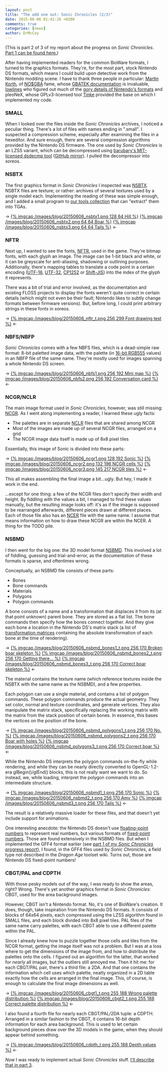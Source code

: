 ```yaml
---
layout: post
title: "The odd one out: Sonic Chronicles (2/3)"
date: 2015-06-06 01:42:26 +0200
comments: true
categories: [news]
author: DrMcCoy
---
```


(This is part 2 of 3 of my report about the progress on *Sonic Chronicles*. [Part 1 can be found here.](/blog/2015/06/05/the-odd-one-out-sonic-chronicles-1-slash-3/))

After having implemented readers for the common BioWare formats, I turned to the graphics formats. They're, for the most part, stock Nintendo DS formats, which means I could build upon detective work from the Nintendo modding scene. I have to thank three people in particular: [Martin Korth](http://problemkaputt.de/), of [NO$GBA](http://problemkaputt.de/gba.htm) fame, whose [GBATEK documentation](http://problemkaputt.de/gbatek.htm) is invaluable, [lowlines](http://llref.emutalk.net/) who figured out much of the [gory details of Nintendo's formats](http://llref.emutalk.net/docs/) and pleoNeX, whose GPLv3-licensed tool [Tinke](https://github.com/pleonex/tinke) provided the base on which I implemented my code.

### SMALL ###

When I looked over the files inside the *Sonic Chronicles* archives, I noticed a peculiar thing. There's a lot of files with names ending in ".small". I suspected a compression scheme, especially after examining the files in a hexeditor. And sure enough, there are several compression algorithms provided by the Nintendo DS firmware. The one used by *Sonic Chronicles* is an LZSS variant, which can be decompressed using [barubary's MIT-licensed dsdecmp tool](https://code.google.com/p/dsdecmp/) ([GitHub mirror](https://github.com/gravgun/dsdecmp)). I pulled the decompressor into xoreos.

### NSBTX ###

The first graphics format in *Sonic Chronicles* I inspected was [NSBTX](http://llref.emutalk.net/docs/?file=xml/btx0.xml#xml-doc). NSBTX files are texture; or rather: archives of several textures used by a single model each. Implementing the reading of these was simple enough, and I added a small program to [our tools collection](https://github.com/xoreos/xoreos-tools) that can "extract" them into TGAs.

-> [{% imgcap /images/blog/20150606_nsbtx1.png 128 64 Hill %}](/images/blog/20150606_nsbtx1.png) [{% imgcap /images/blog/20150606_nsbtx2.png 64 64 Boar %}](/images/blog/20150606_nsbtx2.png) [{% imgcap /images/blog/20150606_nsbtx3.png 64 64 Tails %}](/images/blog/20150606_nsbtx3.png) <-

### NFTR ###

Next up, I wanted to see the fonts, [NFTR](http://romxhack.esforos.com/fuentes-nftr-de-nds-t67), used in the game. They're bitmap fonts, with each glyph an image. The image can be 1-bit black and white, or it can be greyscale for anti-aliasing, shadowing or outlining purposes. Additionally, there's mapping tables to translate a code point in a certain encoding ([UTF-16](https://en.wikipedia.org/wiki/UTF-16), [UTF-32](https://en.wikipedia.org/wiki/UTF-32), [CP1252](https://en.wikipedia.org/wiki/Windows-1252) or [Shift-JIS](https://en.wikipedia.org/wiki/Shift_JIS)) into the index of the glyph it represents. 

There was a bit of trial and error involved, as the documentation and existing FLOSS projects to display the fonts weren't quite correct in certain details (which might not even be their fault; Nintendo likes to subtly change formats between firmware versions). But, before long, I could print arbitrary strings in these fonts in xoreos.

-> [{% imgcap /images/blog/20150606_nftr_t.png 256 299 Font drawing test %}](/images/blog/20150606_nftr.png) <-

### NBFS/NBFP ###

*Sonic Chronicles* comes with a few NBFS files, which is a dead-simple raw format: 8-bit paletted image data, with the palette (in [16-bit RGB555](https://en.wikipedia.org/wiki/High_color) values) in an NBFP file of the same name. They're mostly used for images spanning a whole Nintendo DS screen.

-> [{% imgcap /images/blog/20150606_nbfs1.png 256 192 Mini map %}](/images/blog/20150606_nbfs1.png) [{% imgcap /images/blog/20150606_nbfs2.png 256 192 Conversation card %}](/images/blog/20150606_nbfs2.png) <-

### NCGR/NCLR ###

The main image format used in *Sonic Chronicles*, however, was still missing: [NCGR](http://llref.emutalk.net/docs/?file=xml/ncgr.xml#xml-doc). As I went along implementing a reader, I learned these ugly facts:

- The palettes are in separate [NCLR](http://llref.emutalk.net/docs/?file=xml/nclr.xml#xml-doc) files that are shared among NCGR
- Most of the images are made up of several NCGR files, arranged on a grid
- The NCGR image data itself is made up of 8x8 pixel tiles

Essentially, this image of Sonic is divided into these parts:

-> [{% imgcap /images/blog/20150606_ncgr1.png 128 192 Sonic %}](/images/blog/20150606_ncgr1.png) [{% imgcap /images/blog/20150606_ncgr2.png 132 196 NCGR cells %}](/images/blog/20150606_ncgr2.png) [{% imgcap /images/blog/20150606_ncgr3.png 145 217 NCGR tiles %}](/images/blog/20150606_ncgr3.png) <-

This all makes assembling the final image a bit...ugly. But hey, I made it work in the end.

...except for one thing: a few of the NCGR files don't specify their width and height. By fiddling with the values a bit, I managed to find these values manually, but the resulting image looks off: it's as if the image is supposed to be rearranged afterwards, different pieces drawn at different places. Each of those file also has an [NCER](http://llref.emutalk.net/docs/?file=xml/ncer.xml#xml-doc) file with the same name. I assume that means information on how to draw these NCGR are within the NCER. A thing for the TODO pile.

### NSBMD ###

I then went for the big one: the 3D model format [NSBMD](http://llref.emutalk.net/docs/?file=xml/bmd0.xml#xml-doc). This involved a lot of fiddling, guessing and trial-and-error, as the documentation of these formats is sparse, and oftentimes wrong.

Conceptually, an NSBMD file consists of these parts:

- Bones
- Bone commands
- Materials
- Polygons
- Polygon commands

A bone consists of a name and a transformation that displaces it from its (at that point unknown) parent bone. They are stored as a flat list. The bone commands then specify how the bones connect together. And they give each bone a location in the Nintendo DS's matrix stack (a list of [transformation matrices](https://en.wikipedia.org/wiki/Transformation_matrix) containing the absolute transformation of each bone at the time of rendering).

-> [{% imgcap /images/blog/20150606_nsbmd_bones1_t.png 256 170 Broken boar skeleton %}](/images/blog/20150606_nsbmd_bones1.png) [{% imgcap /images/blog/20150606_nsbmd_bones2_t.png 256 170 Getting there... %}](/images/blog/20150606_nsbmd_bones2.png) [{% imgcap /images/blog/20150606_nsbmd_bones3_t.png 256 170 Correct boar skeleton %}](/images/blog/20150606_nsbmd_bones3.png) <-

The material contains the texture name (which reference textures inside the NSBTX with the same name as the NSBMD), and a few properties.

Each polygon can use a single material, and contains a list of polygon commands. These polygon commands produce the actual geometry. They set color, normal and texture coordinates, and generate vertices. They also manipulate the matrix stack, specifically replacing the working matrix with the matrix from the stack position of certain bones. In essence, this bases the vertices on the position of the bone.

-> [{% imgcap /images/blog/20150606_nsbmd_polygons1_t.png 256 170 No. %}](/images/blog/20150606_nsbmd_polygons1.png) [{% imgcap /images/blog/20150606_nsbmd_polygons2_t.png 256 170 Boar with holes %}](/images/blog/20150606_nsbmd_polygons2.png) [{% imgcap /images/blog/20150606_nsbmd_polygons3_t.png 256 170 Correct boar %}](/images/blog/20150606_nsbmd_polygons3.png) <-

While the Nintendo DS interprets the polygon commands on-the-fly while rendering, and while they can be nearly directly converted to OpenGL-1.2-era glBegin()/glEnd() blocks, this is not really want we want to do. So instead, we, while loading, interpret the polygon commands into an intermediate structure.

-> [{% imgcap /images/blog/20150606_nsbmd1_t.png 256 170 Sonic %}](/images/blog/20150606_nsbmd1.png) [{% imgcap /images/blog/20150606_nsbmd2_t.png 256 170 Amy %}](/images/blog/20150606_nsbmd2.png) [{% imgcap /images/blog/20150606_nsbmd3_t.png 256 170 Tails %}](/images/blog/20150606_nsbmd3.png) <-

The result is a relatively massive loader for these files, and that doesn't yet include support for animations.

One interesting anecdote: the Nintendo DS doesn't use [floating-point numbers](https://en.wikipedia.org/wiki/Floating_point) to represent real numbers, but various formats of [fixed-point numbers](https://en.wikipedia.org/wiki/Fixed-point_arithmetic). Those are found extensively in the NSBMD files. But when I implemented the GFF4 format earlier (see [part 1 of my *Sonic Chronicles* progress report](/blog/2015/06/05/the-odd-one-out-sonic-chronicles-1-slash-3/)), I found, in the GFF4 files used by *Sonic Chronicles*, a field type not described in the *Dragon Age* toolset wiki. Turns out, those are Nintendo DS fixed-point numbers!

### CBGT/PAL and CDPTH ###

With those pesky models out of the way, I was ready to show the areas, right? Wrong. There's yet another graphics format in *Sonic Chronicles*: CBGT, used for the area background images.

However, CBGT isn't a Nintendo format. No, it's one of BioWare's creation. It does, though, take inspiration from the Nintendo DS formats. It consists of blocks of 64x64 pixels, each compressed using the LZSS algorithm found in SMALL files, and each block divided into 8x8 pixel tiles. PAL files of the same name carry palettes, with each CBGT able to use a different palette within the PAL.

Since I already knew how to puzzle together those cells and tiles from the NCGR format, getting the image itself was not a problem. But I was at a loss where to get the dimensions of the image from, and how to distribute the palettes onto the cells. I figured out an algorithm for the latter, that worked for *nearly* all images, but the outliers still annoyed me. Then it hit me: for each CBGT/PAL pair, there's a third file: a 2DA. And that one contains the information which cell uses which palette, neatly organized in a 2D table exactly how the cells are arranged in the final image. This, of course, is enough to calculate the final image dimensions as well.

-> [{% imgcap /images/blog/20150606_cbgt1_t.png 255 188 Wrong palette distribution %}](/images/blog/20150606_cbgt1.png) [{% imgcap /images/blog/20150606_cbgt2_t.png 255 188 Correct palette distribution %}](/images/blog/20150606_cbgt2.png) <-

I also found a fourth file for nearly each CBGT/PAL/2DA tuple: a CDPTH. Arranged in a similar fashion to the CBGT, it contains 16-bit depth information for each area background. This is used to let certain background pieces draw over the 3D models in the game, when they should appear behind something.

-> [{% imgcap /images/blog/20150606_cdpth_t.png 255 188 Depth values %}](/images/blog/20150606_cdpth.png) <-

*Now* I was ready to implement actual *Sonic Chronicles* stuff. [I'll describe that in part 3](/blog/2015/06/07/the-odd-one-out-sonic-chronicles-3-slash-3/).

